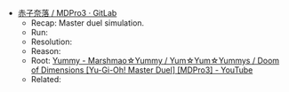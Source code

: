 ---
title: #game
date: 2025-07-29 05:51:01 PM
starred: False
tags: game
body: |    
  - [赤子奈落 / MDPro3 · GitLab](https://code.moenext.com/sherry_chaos/MDPro3)
    - Recap: Master duel simulation.
    - Run:
    - Resolution:
    - Reason:
    - Root: [Yummy - Marshmao☆Yummy / Yum☆Yum☆Yummys / Doom of Dimensions [Yu-Gi-Oh! Master Duel] [MDPro3] - YouTube](https://www.youtube.com/watch?v=PwuwVEMg-2U)
    - Related:
...